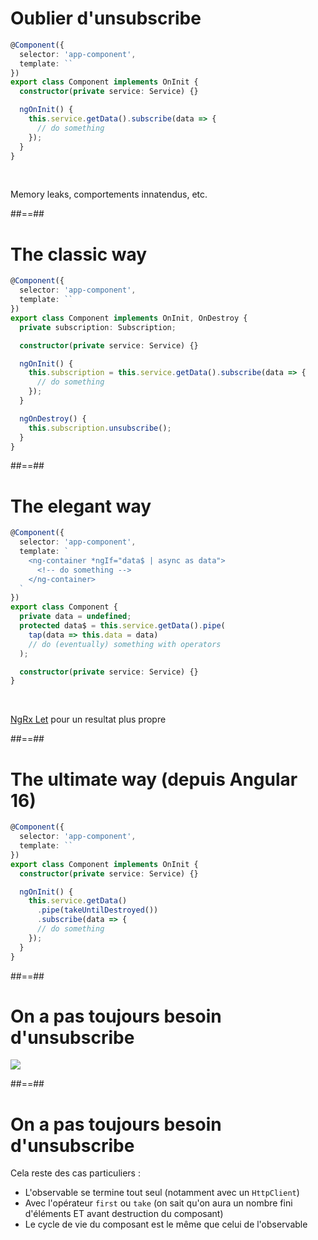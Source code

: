 # Oublier d'unsubscribe

```typescript [9]
@Component({
  selector: 'app-component',
  template: ``
})
export class Component implements OnInit {
  constructor(private service: Service) {}

  ngOnInit() {
    this.service.getData().subscribe(data => {
      // do something
    });
  }
}
```

<br/>

Memory leaks, comportements innatendus, etc.

##==##

# The classic way

```typescript [11-13|6|17]
@Component({
  selector: 'app-component',
  template: ``
})
export class Component implements OnInit, OnDestroy {
  private subscription: Subscription;

  constructor(private service: Service) {}

  ngOnInit() {
    this.subscription = this.service.getData().subscribe(data => {
      // do something
    });
  }

  ngOnDestroy() {
    this.subscription.unsubscribe();
  }
}
```

##==##

# The elegant way

```typescript [11,13-14|4|10,12]
@Component({
  selector: 'app-component',
  template: `
    <ng-container *ngIf="data$ | async as data">
      <!-- do something -->
    </ng-container>
  `
})
export class Component {
  private data = undefined;
  protected data$ = this.service.getData().pipe(
    tap(data => this.data = data)
    // do (eventually) something with operators
  );

  constructor(private service: Service) {}
}
```

<br/>

[NgRx Let](https://ngrx.io/guide/component/let) pour un resultat plus propre 

##==##

# The ultimate way (depuis Angular 16)

```typescript [10]
@Component({
  selector: 'app-component',
  template: ``
})
export class Component implements OnInit {
  constructor(private service: Service) {}

  ngOnInit() {
    this.service.getData()
      .pipe(takeUntilDestroyed())
      .subscribe(data => {
      // do something
    });
  }
}
```

##==##

# On a pas toujours besoin d'unsubscribe

<div class="full-center">
 <img src="./assets/images/confused.webp">
</div>


##==##

# On a pas toujours besoin d'unsubscribe

Cela reste des cas particuliers :

-   L'observable se termine tout seul (notamment avec un `HttpClient`)
-   Avec l'opérateur `first` ou `take` (on sait qu'on aura un nombre fini d'éléments ET avant destruction du composant)
-   Le cycle de vie du composant est le même que celui de l'observable
<!-- .element: class="list-fragment" -->
